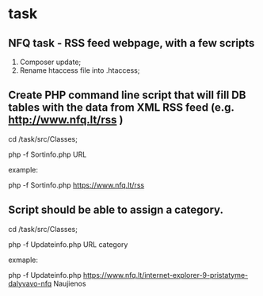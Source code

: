 # task
NFQ task - RSS feed webpage, with a few scripts
-

1. Composer update;
2. Rename htaccess file into .htaccess;


Create PHP command line script that will fill DB tables with the data from XML RSS feed (e.g. http://www.nfq.lt/rss )
-
cd /task/src/Classes;

php -f Sortinfo.php URL

example:

php -f Sortinfo.php https://www.nfq.lt/rss


Script should be able to assign a category.
-
cd /task/src/Classes;

php -f Updateinfo.php URL category

exmaple:

php -f Updateinfo.php https://www.nfq.lt/internet-explorer-9-pristatyme-dalyvavo-nfq Naujienos
